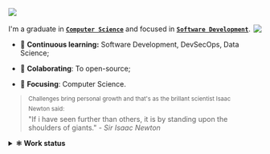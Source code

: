 <a href="#"><img src="https://readme-typing-svg.herokuapp.com?color=326CE5&lines=👋🏾+Hello,+World!;👨🏾‍🔬+Welcome+to+my+lab!;👨🏾‍💻+I+want+share+my+studies+here!;💾+Feel+free+to+let+any+doubt!;🐑+Going+beyond+expectations!;⚛️+Data+Science;%7C"/></a>

<img src="https://github.com/IsaacAlves7/IsaacAlves7/assets/61624336/87708cc8-8958-4bdc-a77a-faa74e7dd977" align="right" height="177">

I'm a graduate in **[`Computer Science`](https://www.youtube.com/watch?v=SzJ46YA_RaA)** and focused in **[`Software Development`](https://pbs.twimg.com/media/E9c8-2EUcAQRBF1?format=jpg&name=large)**.
  
- 🍎 **Continuous learning:** Software Development, DevSecOps, Data Science;
  
- 🔭 **Colaborating**: To open-source;

- 🌈 **Focusing**: Computer Science.

<!-- ☕ **Support**: 
<code> ![Github-sponsors](https://img.shields.io/badge/sponsor-f9f7f7?style=for-the-badge&logo=GitHub-Sponsors&logoColor=#EA4AAA) <img src="https://cdn.buymeacoffee.com/buttons/v2/default-yellow.png" height="29"  width="121" alt="IsaacAlves7" /> ![Ko-Fi](https://img.shields.io/badge/Ko--fi-F16061?style=for-the-badge&logo=ko-fi&logoColor=white) </code> -->
 
<blockquote>
  <sup>Challenges bring personal growth and that's as the brillant scientist Isaac Newton said:</sup><br />
  "If i have seen further than others, it is by standing upon the shoulders of giants." - <i>Sir Isaac Newton</i>
</blockquote>
  
<details><summary><b title="(click to open)">⚛️ Work status</b></summary><br />

<a href="https://dev.to/isaacalves7"><img align="right" height="77" src="https://user-images.githubusercontent.com/61624336/115090011-0fd3b280-9eea-11eb-85ed-cd4ff8874740.png"></a>

<div align="justify">

<a href="https://github.com/IsaacAlves7?tab=repositories&q=&type=&language=ruby&sort=">![Ruby](https://img.shields.io/badge/Ruby-7A1814?style=for-the-badge&logo=ruby&logoColor=white)</a>
<a href="https://github.com/IsaacAlves7?tab=repositories&q=&type=&language=cplusplus&sort=">![C++](https://img.shields.io/badge/C/C%2B%2B-F5455C?style=for-the-badge&logo=c%2B%2B&logoColor=white)</a>
<a href="https://github.com/IsaacAlves7?tab=repositories&q=&type=&language=csharp&sort=">![C#](https://img.shields.io/badge/C--Sharp-239120?style=for-the-badge&logo=.NET&logoColor=white)</a> 
<a href="https://github.com/IsaacAlves7?tab=repositories&q=&type=&language=javascript&sort=">![JS](https://img.shields.io/badge/JavaScript-000000?style=for-the-badge&logo=javascript&logoColor=ffd60a)</a>
<a href="https://github.com/IsaacAlves7?tab=repositories&q=&type=&language=java&sort=">![Java](https://img.shields.io/badge/Java-bb6528?style=for-the-badge&logo=openjdk&logoColor=white)</a>
<a href="https://github.com/IsaacAlves7?tab=repositories&q=&type=&language=php&sort=">![PHP](https://img.shields.io/badge/PHP-777BB4?style=for-the-badge&logo=php&logoColor=white)</a>
<a href="https://github.com/IsaacAlves7?tab=repositories&q=&type=&language=python&sort=">![Python](https://img.shields.io/badge/Python-3776AB?style=for-the-badge&logo=python&logoColor=white)</a>
<a href="https://github.com/IsaacAlves7?tab=repositories&q=&type=&language=go&sort=">![SQL](https://img.shields.io/badge/Go-00ADD8?style=for-the-badge&logo=Go&logoColor=white)</a>
<!--
<a href="">![Swift](https://img.shields.io/badge/Swift-FA7343?style=for-the-badge&logo=swift&logoColor=white)</a>
![Objective-C](https://img.shields.io/badge/Objective-C-0095D5?&style=for-the-badge&logo=Apple&logoColor=white)
<a href="https://elixir-lang.org/learning.html">![Elixir](https://img.shields.io/badge/Elixir-4B275F?style=for-the-badge&logo=elixir&logoColor=white)</a>
<a href="https://go.dev/doc/">![Golang](https://img.shields.io/badge/Go-00ADD8?style=for-the-badge&logo=go&logoColor=white)</a>
<a href="https://kotlinlang.org/docs/home.html">![Kotlin](https://img.shields.io/badge/Kotlin-9013FE?style=for-the-badge&logo=Kotlin&logoColor=white)</a>
<a href="https://kotlinlang.org/docs/home.html">![Rust](https://img.shields.io/badge/Rust-brown?style=for-the-badge&logo=Rust&logoColor=white)</a>
<a href="">![Erlang](https://img.shields.io/badge/Erlang-722F37?style=for-the-badge&logo=Erlang&logoColor=white)</a>
<a href="">![Scala](https://img.shields.io/badge/Scala-ff0000?style=for-the-badge&logo=Scala&logoColor=white)</a>
<a href="">![Clojure](https://img.shields.io/badge/Clojure-5881D8?style=for-the-badge&logo=Clojure&logoColor=white)</a> -->

<a href="https://github.com/IsaacAlves7">
    
<img src="https://github.com/IsaacAlves7/IsaacAlves7/blob/output/snake.svg" alt="Snake animation" />

<p align="center" dir="auto"><a target="_blank" rel="noopener noreferrer" href="https://raw.githubusercontent.com/BrunnerLivio/brunnerlivio/master/images/marquee.svg"><img src="https://raw.githubusercontent.com/BrunnerLivio/brunnerlivio/master/images/marquee.svg" alt="enter image description here" style="width: 70%;"></a></p>

</a>   
    
 </div>
        
</details>
